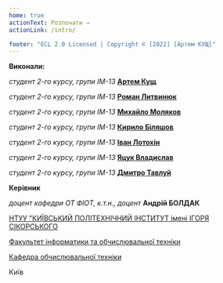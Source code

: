 ```yaml
---
home: true
actionText: Розпочати →
actionLink: /intro/

footer: "ECL 2.0 Licensed | Copyright © [2022] [Артем КУЩ]"
---
```



**Виконали:** 

*студент 2-го курсу, групи ІМ-13*<span padding-right:5em></span> **[Артем Кущ](https://t.me/omegalulist)**

*студент 2-го курсу, групи ІМ-13*<span padding-right:5em></span> **[Роман Литвинюк](https://t.me/n0pee0)**

*студент 2-го курсу, групи ІМ-13*<span padding-right:5em></span> **[Михайло Моляков](https://t.me/mishelmeow)**

*студент 2-го курсу, групи ІМ-13*<span padding-right:5em></span> **[Кирило Біляшов](https://t.me/innuendo1235)**

*студент 2-го курсу, групи ІМ-13*<span padding-right:5em></span> **[Іван Лотохін](https://t.me/chebelok)**

*студент 2-го курсу, групи IM-13*<span padding-right:5em></span> **[Яцук Владислав](https://t.me/vladyatsuk)**

*студент 2-го курсу, групи ІМ-13*<span padding-right:5em></span> **[Дмитро Тавлуй](https://t.me/demasmxrxz)**

**Керівник**

*доцент кафедри ОТ ФІОТ, к.т.н., доцент*<span padding-right:5em></span> **Андрій БОЛДАК** 

[НТУУ "КИЇВСЬКИЙ ПОЛІТЕХНІЧНИЙ ІНСТИТУТ імені ІГОРЯ СІКОРСЬКОГО](https://kpi.ua/)

[Факультет інформатики та обчислювальної техніки](https://fiot.kpi.ua/)

[Кафедра обчислювальної техніки](https://comsys.kpi.ua/)

Київ

